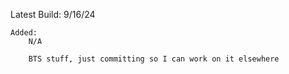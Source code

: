 Latest Build:  9/16/24

    Added:
        N/A

        BTS stuff, just committing so I can work on it elsewhere
